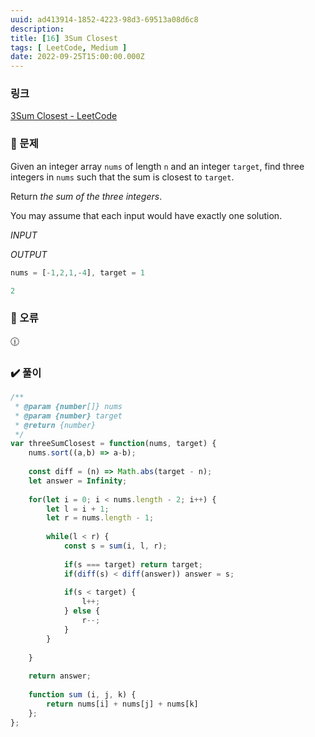```yaml
---
uuid: ad413914-1852-4223-98d3-69513a08d6c8
description: 
title: [16] 3Sum Closest
tags: [ LeetCode, Medium ]
date: 2022-09-25T15:00:00.000Z
---
```








### 링크

[3Sum Closest - LeetCode](https://leetcode.com/problems/3sum-closest/)

### 📝 문제

Given an integer array `nums` of length `n` and an integer `target`, find three integers in `nums` such that the sum is closest to `target`.

Return *the sum of the three integers*.

You may assume that each input would have exactly one solution.

*INPUT*

*OUTPUT*

```jsx
nums = [-1,2,1,-4], target = 1
```

```jsx
2
```

### 🚨 오류

<aside>
🕧

</aside>

### ✔️ 풀이

```jsx
/**
 * @param {number[]} nums
 * @param {number} target
 * @return {number}
 */
var threeSumClosest = function(nums, target) {
    nums.sort((a,b) => a-b);
    
    const diff = (n) => Math.abs(target - n);
    let answer = Infinity;
    
    for(let i = 0; i < nums.length - 2; i++) {
        let l = i + 1;
        let r = nums.length - 1;
        
        while(l < r) {
            const s = sum(i, l, r);
            
            if(s === target) return target;
            if(diff(s) < diff(answer)) answer = s;
            
            if(s < target) {
                l++;
            } else {
                r--;
            }
        }
        
    }
    
    return answer;
    
    function sum (i, j, k) {
        return nums[i] + nums[j] + nums[k]
    };
};
```